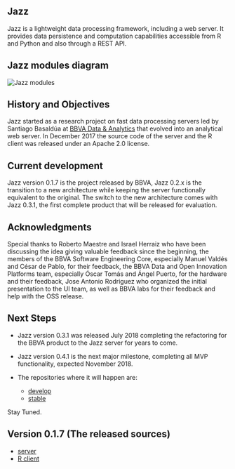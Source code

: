 ## Jazz

Jazz is a lightweight data processing framework, including a web server. It provides data persistence and computation capabilities accessible from R and Python and also through a REST API.


## Jazz modules diagram

![Jazz modules](https://kaalam.github.io/develop_jazz02/diagrams/jazz_modules.png)


## History and Objectives

Jazz started as a research project on fast data processing servers led by Santiago Basaldúa at [BBVA Data & Analytics](https://www.bbvadata.com/) that evolved into an analytical web server. In December 2017 the source code of the server and the R client was released under an Apache 2.0 license.


## Current development

Jazz version 0.1.7 is the project released by BBVA, Jazz 0.2.x is the transition to a new architecture while keeping the server functionally equivalent to
the original. The switch to the new architecture comes with Jazz 0.3.1, the first complete product that will be released for evaluation.


## Acknowledgments

Special thanks to Roberto Maestre and Israel Herraiz who have been discussing the idea giving valuable feedback since the beginning, the members of the BBVA Software Engineering Core, especially Manuel Valdés and César de Pablo, for their feedback, the BBVA Data and Open Innovation Platforms team, especially Óscar Tomás and Ángel Puerto, for the hardware and their feedback, Jose Antonio Rodriguez who organized the initial presentation to the UI team, as well as BBVA labs for their feedback and help with the OSS release.


## Next Steps

  - Jazz version 0.3.1 was released July 2018 completing the refactoring for the BBVA product to the Jazz server for years to come.
  - Jazz version 0.4.1 is the next major milestone, completing all MVP functionality, expected November 2018.
  - The repositories where it will happen are:

    - [develop](https://github.com/kaalam/Jazz)
    - [stable](https://github.com/bbvadata/Jazz)

  Stay Tuned.

## Version 0.1.7 (The released sources)

  - [server](https://github.com/bbvadata/jazz-server)
  - [R client](https://github.com/bbvadata/jazz-client)

